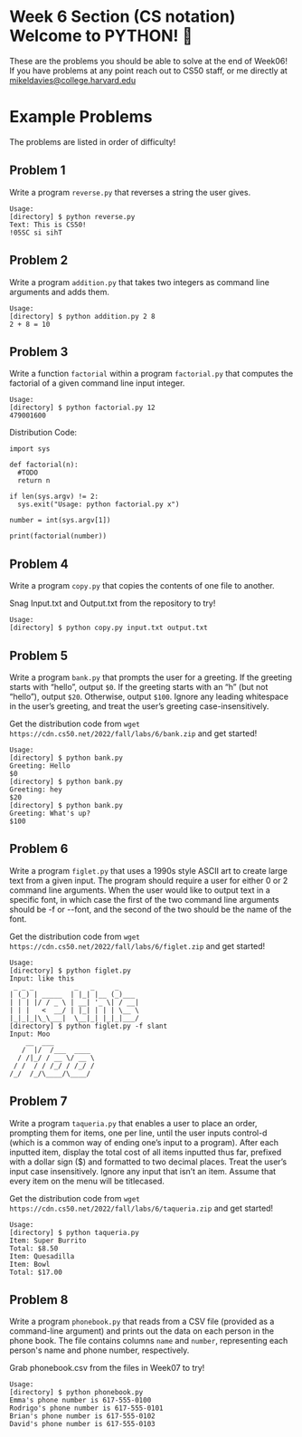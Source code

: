 # Week 6 Section (CS notation) Welcome to PYTHON! 🐍

These are the problems you should be able to solve at the end of Week06! If you have problems at any point reach out to CS50 staff, 
or me directly at mikeldavies@college.harvard.edu


# Example Problems
The problems are listed in order of difficulty!


## **Problem 1**

Write a program  `reverse.py` that reverses a string the user gives.

```
Usage:
[directory] $ python reverse.py
Text: This is CS50!
!05SC si sihT
```


## **Problem 2**

Write a program `addition.py` that takes two integers as command line arguments and adds them.

```
Usage:
[directory] $ python addition.py 2 8
2 + 8 = 10
```


## **Problem 3**

Write a function `factorial` within a program `factorial.py` that computes the factorial of a given command line input integer.

```
Usage:
[directory] $ python factorial.py 12
479001600
```

Distribution Code:
```
import sys

def factorial(n):
  #TODO
  return n

if len(sys.argv) != 2:
  sys.exit("Usage: python factorial.py x")

number = int(sys.argv[1])

print(factorial(number))
```


## **Problem 4**

Write a program `copy.py` that copies the contents of one file to another.

Snag Input.txt and Output.txt from the repository to try!

```
Usage:
[directory] $ python copy.py input.txt output.txt
```


## **Problem 5**

Write a program `bank.py` that prompts the user for a greeting. If the greeting starts with “hello”, output `$0`. If the greeting starts with an “h” (but not “hello”), output `$20`. Otherwise, output `$100`. Ignore any leading whitespace in the user’s greeting, and treat the user’s greeting case-insensitively.

Get the distribution code from `wget https://cdn.cs50.net/2022/fall/labs/6/bank.zip` and get started!

```
Usage:
[directory] $ python bank.py
Greeting: Hello
$0
[directory] $ python bank.py
Greeting: hey
$20
[directory] $ python bank.py
Greeting: What's up?
$100
```

## **Problem 6**

Write a program `figlet.py` that uses a 1990s style ASCII art to create large text from a given input. The program should require a user for either 0 or 2 command line arguments. When the user would like to output text in a specific font, in which case the first of the two command line arguments should be -f or --font, and the second of the two should be the name of the font.

Get the distribution code from `wget https://cdn.cs50.net/2022/fall/labs/6/figlet.zip` and get started!


```
Usage:
[directory] $ python figlet.py
Input: like this
 _ _ _          _   _     _     
| (_) | _____  | |_| |__ (_)___ 
| | | |/ / _ \ | __| '_ \| / __|
| | |   <  __/ | |_| | | | \__ \
|_|_|_|\_\___|  \__|_| |_|_|___/
[directory] $ python figlet.py -f slant
Input: Moo
    __  ___          
   /  |/  /___  ____ 
  / /|_/ / __ \/ __ \
 / /  / / /_/ / /_/ /
/_/  /_/\____/\____/ 
```


## **Problem 7**

Write a program `taqueria.py` that enables a user to place an order, prompting them for items, one per line, until the user inputs control-d (which is a common way of ending one’s input to a program). After each inputted item, display the total cost of all items inputted thus far, prefixed with a dollar sign ($) and formatted to two decimal places. Treat the user’s input case insensitively. Ignore any input that isn’t an item. Assume that every item on the menu will be titlecased.

Get the distribution code from `wget https://cdn.cs50.net/2022/fall/labs/6/taqueria.zip` and get started!

```
Usage:
[directory] $ python taqueria.py
Item: Super Burrito
Total: $8.50
Item: Quesadilla
Item: Bowl
Total: $17.00
```


## **Problem 8**

Write a program `phonebook.py` that reads from a CSV file (provided as a command-line argument) and prints out the data on each person in the phone book. The file contains columns `name` and `number`, representing each person's name and phone number, respectively.

Grab phonebook.csv from the files in Week07 to try!

```
Usage:
[directory] $ python phonebook.py
Emma's phone number is 617-555-0100
Rodrigo's phone number is 617-555-0101
Brian's phone number is 617-555-0102
David's phone number is 617-555-0103
```
